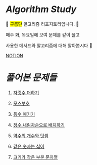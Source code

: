 # *Algorithm Study*

 :white_flower: <mark>구름단</mark> 알고리즘 리포지토리입니다. :white_flower:

매주 화, 목요일에 모여 문제를 같이 풀고 

사용한 메서드와 알고리즘에 대해 알아봅시다 :tada:

[NOTION](https://desert-course-55d.notion.site/Algorithm-701088b7923e402baac8a923f4a49fb1?pvs=4)



# *풀어본 문제들*


1. [자릿수 더하기](https://school.programmers.co.kr/learn/courses/30/lessons/12931)

2. [모스부호](https://school.programmers.co.kr/learn/courses/30/lessons/120838)

3. [등수 매기기](https://school.programmers.co.kr/learn/courses/30/lessons/120882)
   
4. [정수 내림차순으로 배치하기](https://school.programmers.co.kr/learn/courses/30/lessons/12933)

5. [약수의 개수와 덧셈](https://school.programmers.co.kr/learn/courses/30/lessons/77884)

6. [같은 숫자는 싫어](https://school.programmers.co.kr/learn/courses/30/lessons/12906)

7. [크기가 작은 부분 문자열](https://school.programmers.co.kr/learn/courses/30/lessons/147355)
